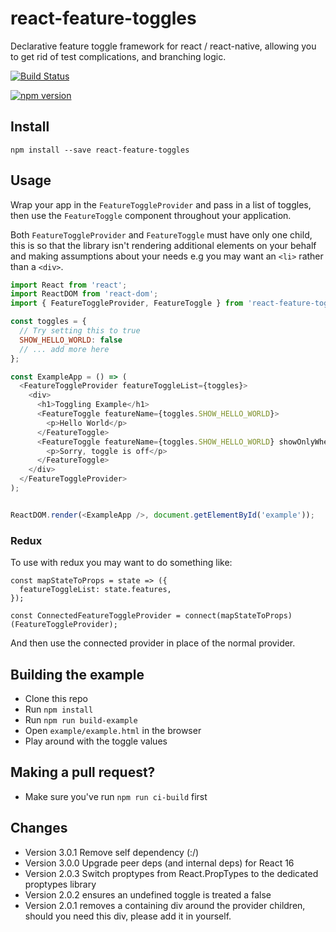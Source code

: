 # react-feature-toggles
Declarative feature toggle framework for react / react-native, allowing you to get rid of test complications, and branching logic.

[![Build Status](https://travis-ci.org/RosyTucker/react-feature-toggles.svg?branch=master)](https://travis-ci.org/RosyTucker/react-feature-toggles)

[![npm version](https://badge.fury.io/js/react-feature-toggles.svg)](https://badge.fury.io/js/react-feature-toggles)

## Install

`npm install --save react-feature-toggles`

## Usage

Wrap your app in the `FeatureToggleProvider` and pass in a list of toggles, then use the `FeatureToggle` component throughout your application.

Both `FeatureToggleProvider` and `FeatureToggle` must have only one child, this is so that the library isn't rendering additional elements on your behalf and making assumptions about your needs e.g you may want an `<li>` rather than a `<div>`.

```javascript
import React from 'react';
import ReactDOM from 'react-dom';
import { FeatureToggleProvider, FeatureToggle } from 'react-feature-toggles';

const toggles = {
  // Try setting this to true
  SHOW_HELLO_WORLD: false
  // ... add more here
};

const ExampleApp = () => (
  <FeatureToggleProvider featureToggleList={toggles}>
    <div>
      <h1>Toggling Example</h1>
      <FeatureToggle featureName={toggles.SHOW_HELLO_WORLD}>
        <p>Hello World</p>
      </FeatureToggle>
      <FeatureToggle featureName={toggles.SHOW_HELLO_WORLD} showOnlyWhenDisabled>
        <p>Sorry, toggle is off</p>
      </FeatureToggle>
    </div>
  </FeatureToggleProvider>
);


ReactDOM.render(<ExampleApp />, document.getElementById('example'));
```

### Redux

To use with redux you may want to do something like: 

```
const mapStateToProps = state => ({
  featureToggleList: state.features,
});

const ConnectedFeatureToggleProvider = connect(mapStateToProps)(FeatureToggleProvider);
```

And then use the connected provider in place of the normal provider.

## Building the example

- Clone this repo
- Run `npm install`
- Run `npm run build-example`
- Open `example/example.html` in the browser
- Play around with the toggle values

## Making a pull request?
- Make sure you've run `npm run ci-build` first

## Changes
- Version 3.0.1 Remove self dependency (:/)
- Version 3.0.0 Upgrade peer deps (and internal deps) for React 16
- Version 2.0.3 Switch proptypes from React.PropTypes to the dedicated proptypes library
- Version 2.0.2 ensures an undefined toggle is treated a false
- Version 2.0.1 removes a containing div around the provider children, should you need this div, please add it in yourself. 
